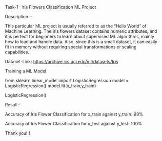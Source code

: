 Task-1 : Iris Flowers Classification ML Project

Description :-

This particular ML project is usually referred to as the “Hello World” of Machine Learning. The iris flowers dataset contains numeric attributes, and it is perfect for beginners to learn about supervised ML algorithms, mainly how to load and handle data. Also, since this is a small dataset, it can easily fit in memory without requiring special transformations or scaling capabilities.

Dataset-Link: https://archive.ics.uci.edu/ml/datasets/Iris

Training a ML Model

from sklearn.linear_model import LogisticRegression
model = LogisticRegression()
model.fit(x_train,y_train)

LogisticRegression()

Result:-

Accuracy of Iris Flower Classification for x_train against y_train: 98%

Accuracy of Iris Flower Classification for x_test against y_test: 100%

Thank you!!!
